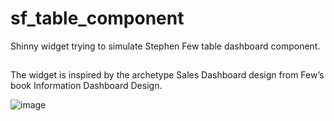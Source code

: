 # sf_table_component
Shinny widget trying to simulate Stephen Few table dashboard component.

##
The widget is inspired by the archetype Sales Dashboard design from Few’s book Information Dashboard Design.

![image](https://user-images.githubusercontent.com/61669129/78679958-2b75a780-78eb-11ea-8796-005e2725e062.png)

